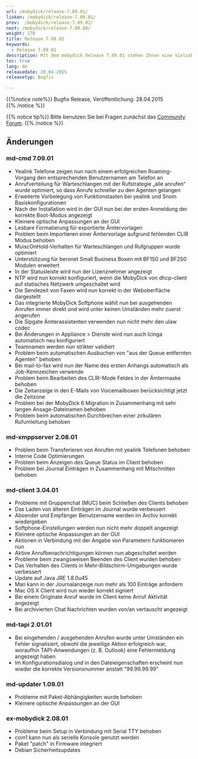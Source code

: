 ```yaml
---
url: /mobydick/release-7.09.01/
linken: /mobydick/release-7.09.01/
prev:  /mobydick/release-7.09.02/
next: /mobydick/release-7.09.00/
weight: 170
title: Release 7.09.01
keywords:
  - Release 7.09.01
description: Mit dem mobydick Release 7.09.01 stehen Ihnen eine Vielzahl an neuen Funtionen zur Verfügung.
toc: true
lang: de
releasedate: 28.04.2015  
releasetyp: Bugfix

---
```


{{%notice note%}}
Bugfix Release, Veröffentlichung: 28.04.2015  
{{% /notice %}}

{{% notice tip%}}
Bitte benutzen Sie bei Fragen zunächst das [Community Forum](http://community.pascom.net/forum.php "Zu unserem Forum").
{{% /notice %}}

## Änderungen

### md-cmd 7.09.01

*   Yealink Telefone zeigen nun nach einem erfolgreichen Roaming-Vorgang den entsprechenden Benutzernamen am Telefon an
*   Anrufverteilung für Warteschlangen mit der Rufstrategie „alle anrufen“ wurde optimiert, so dass Anrufe schneller zu den Agenten gelangen
*   Erweiterte Vorbelegung von Funktionstasten bei yealink und Snom Basiskonfigurationen
*   Nach der Installation wird in der GUI nun bei der ersten Anmeldung der korrekte Boot-Modus angezeigt
*   Kleinere optische Anpassungen an der GUI
*   Lesbare Formatierung für exportierte Ämtervorlagen
*   Problem beim Importieren einer Ämtervorlage aufgrund fehlenden CLIR Modus behoben
*   MuiscOnHold-Verhalten für Warteschlangen und Rufgruppen wurde optimiert
*   Unterstützung für beronet Small Business Boxen mit BF1S0 und BF2S0 Modulen erweitert
*   In der Statusleiste wird nun der Lizenznehmer angezeigt
*   NTP wird nun korrekt konfiguriert, wenn die MobyDick von dhcp-client auf statisches Netzwerk umgeschaltet wird
*   Die Sendezeit von Faxen wird nun korrekt in der Weboberfläche dargestellt
*   Das integrierte MobyDick Softphone wählt nun bei ausgehenden Anrufen immer direkt und wird unter keinen Umständen mehr zuerst angerufen
*   Die Sipgate Ämterassistenten verwenden nun nicht mehr den ulaw codec 
*   Bei Änderungen in Appliance > Dienste wird nun auch Icinga automatisch neu konfiguriert
*   Teamnamen werden nun strikter validiert
*   Problem beim automatischen Ausbuchen von "aus der Queue entfernten Agenten" behoben
*   Bei mail-to-fax wird nun der Name des ersten Anhangs automatisch als Job-Kennzeichen verwende
*   Problem beim Bearbeiten des CLIR-Mode Feldes in der Ämtermaske behoben
*   Die Zeitanzeige in den E-Mails von Voicemailboxen berücksichtigt jetzt die Zeitzone
*   Problem bei der MobyDick 6 Migration in Zusammenhang mit sehr langen Ansage-Dateinamen behoben
*   Problem beim automatischen Durchbrechen einer zirkulären Rufumleitung behoben

### md-xmppserver 2.08.01

*   Problem beim Transferieren von Anrufen mit yealink Telefonen behoben
*   Interne Code Optimierungen
*   Problem beim Anzeigen des Queue Status im Client behoben
*   Problem bei Journal Einträgen in Zusammenhang mit Mitschnitten behoben

### md-client 3.04.01

*   Probleme mit Gruppenchat (MUC) beim Schließen des Clients behoben
*   Das Laden von älteren Einträgen im Journal wurde verbessert
*   Absender und Empfänger Benutzername werden im Archiv korrekt wiedergeben
*   Softphone-Einstellungen werden nun nicht mehr doppelt angezeigt
*   Kleinere optische Anpassungen an der GUI
*   Aktionen in Verbindung mit der Angabe von Parametern funktionieren nun
*   Aktive Anrufbenachrichtigungen können nun abgeschaltet werden
*   Probleme beim zwangsweisen Beenden des Client wurden behoben
*   Das Verhalten des Clients in Mehr-Bildschirm-Umgebungen wurde verbessert
*   Update auf Java JRE 1.8.0u45
*   Man kann in der Journalanzeige nun mehr als 100 Einträge anfordern
*   Mac OS X Client wird nun wieder korrekt signiert
*   Bei einem Originate Anruf wurde im Client keine Anruf Aktivität angezeigt
*   Bei archivierten Chat Nachrichten wurden von/an vertauscht angezeigt

### md-tapi 2.01.01

*   Bei eingehenden / ausgehenden Anrufen wurde unter Umständen ein Fehler signalisiert, obwohl die jeweilige Aktion erfolgreich war, woraufhin TAPI-Anwendungen (z. B. Outlook) eine Fehlermeldung angezeigt haben
*   Im Konfigurationsdialog und in den Dateieigenschaften erscheint nun wieder die korrekte Versionsnummer anstatt "99.99.99.99"

### md-updater 1.09.01

*   Probleme mit Paket-Abhängigkeiten wurde behoben
*   Kleinere optische Anpassungen an der GUI

### ex-mobydick 2.08.01

*   Probleme beim Setup in Verbindung mit Serial TTY behoben
*   com1 kann nun als serielle Konsole genutzt werden
*   Paket "patch" in Firmware integriert
*   Debian Sicherheitsupdates

